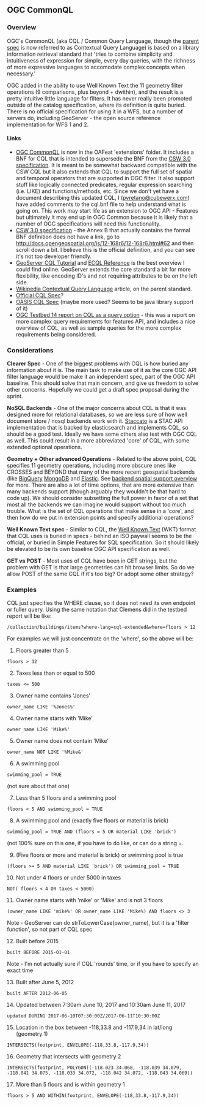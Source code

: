 ## OGC CommonQL

### Overview

OGC's CommonQL (aka CQL / Common Query Language, though the [parent spec](https://www.loc.gov/standards/sru/cql/) 
is now referred to as Contextual Query Language) is based on a library information retrieval standard that 'tries to 
combine simplicity and intuitiveness of expression for simple, every day queries, with the 
richness of more expressive languages to accomodate complex concepts when necessary.'

OGC added in the ability to use Well Known Text the 11 geometry filter operations (9 comparisons, plus beyond + dwithin), 
and the result is a pretty intuitive little language for filters. It has never really been promoted outside of the catalog
specification, where its definition is quite buried. There is no official specification for using it in a WFS, but 
a number of servers do, including GeoServer - the open source reference implementation for WFS 1 and 2.

#### Links

* [OGC
CommonQL](https://github.com/opengeospatial/ogcapi-features/tree/master/extensions/cql) is now in the OAFeat 
'extensions' folder. It includes a BNF for CQL that is intended to supersede the BNF from the
[CSW 3.0 specification](http://docs.opengeospatial.org/is/12-168r6/12-168r6.html).
It is meant to be somewhat backward compatible with the CSW CQL but it
also extends that CQL to support the full set of spatial and temporal
operators that are supported in OGC filter.  It also support stuff like
logically connected predicates, regular expression searching (i.e. LIKE)
and functions/methods, etc. Since we don't yet have a document
describing this updated CQL, I (pvretano@cubewerx.com) have added
comments to the cql.bnf file to help understand what is going on.  This
work may start life as an extension to OGC API - Features but ultimately
it may end up in OGC Common because it is likely that a number of OGC
specifications will need this functionality.
* [CSW 3.0 specification](http://docs.opengeospatial.org/is/12-168r6/12-168r6.html) - the Annex B that actually contains the
formal BNF definition does not have a link, go to http://docs.opengeospatial.org/is/12-168r6/12-168r6.html#62 and then scroll down a bit.
I believe this is the official definition, and you can see it's not too developer friendly.
* [GeoServer CQL Tutorial](https://docs.geoserver.org/latest/en/user/tutorials/cql/cql_tutorial.html) and 
[ECQL Reference](https://docs.geoserver.org/latest/en/user/filter/ecql_reference.html#filter-ecql-reference) is the best 
overview I could find online. GeoServer extends the core standard a bit for more flexibility, like encoding ID's and not
requiring attributes to be on the left side.
* [Wikipedia Contextual Query Language](https://en.wikipedia.org/wiki/Contextual_Query_Language) article, on the parent standard.
* [Official CQL Spec](https://www.loc.gov/standards/sru/cql/)?
* [OASIS CQL Spec](http://docs.oasis-open.org/search-ws/searchRetrieve/v1.0/os/part5-cql/searchRetrieve-v1.0-os-part5-cql.html) (maybe more used? Seems to be java library support of it)
* [OGC Testbed 14 report on CQL as a query option](https://docs.opengeospatial.org/per/18-021.html#cql) - this was a report
on more complex query requirements for features API, and includes a nice overview of CQL, as well as sample queries for the
more complex requirements being considered.



### Considerations 

**Clearer Spec** - One of the biggest problems with CQL is how buried any information about it is. The main task to make
use of it as the core OGC API filter language would be make it an independent spec, part of the OGC API baseline. This should
solve that main concern, and give us freedom to solve other concerns. Hopefully we could get a draft spec proposal during
the sprint.

**NoSQL Backends** - One of the major concerns about CQL is that it was designed more for relational databases, so 
we are less sure of how well document store / nosql backends work with it. [Staccato](https://github.com/planetlabs/staccato)
is a STAC API implementation that is backed by elasticsearch and implements CQL, so should be a good test. Ideally we have
some others also test with OGC CQL as well. This could result in a more abbreviated 'core' of CQL, with some extended optional operations.

**Geometry + Other advanced Operations** - Related to the above point, CQL specifies 11 geometry operations, including more obscure ones like 
CROSSES and BEYOND that many of the more recent geospatial backends (like [BigQuery](https://cloud.google.com/bigquery/docs/gis-data#using_joins_with_spatial_data)
[MongoDB](https://docs.mongodb.com/manual/reference/operator/query-geospatial/) and [Elastic](https://www.elastic.co/guide/en/elasticsearch/reference/current/query-dsl-geo-shape-query.html).
See [backend spatial support overview](backend-spatial-support.md) for more. There are also a lot of time options, that
are more extensive than many backends support (though arguably they wouldn't be that hard to code up). 
We should consider subsetting the full power in favor of a set that most all the backends we can imagine would support without 
too much trouble. What is the set of CQL operations that make sense in a 'core', and then how do we put in extension points
and specify additional operations?

**Well Known Text spec** - Similar to CQL, the [Well Known Text](https://en.wikipedia.org/wiki/Well-known_text_representation_of_geometry) (WKT) 
format that CQL uses is buried in specs - behind an ISO paywall seems to be the official, or buried in Simple Features for SQL
specification. So it should likely be elevated to be its own baseline OGC API specification as well.

**GET vs POST** - Most uses of CQL have been in GET strings, but the problem with GET is that large geometries can hit
browser limits. So do we allow POST of the same CQL if it's too big? Or adopt some other strategy?

### Examples

CQL just specifies the WHERE clause, so it does not need its own endpoint or fuller query. Using the same notation that 
Clemens did in the testbed report will be like:

```
/collection/buildings/items?where-lang=cql-extended&where=floors > 12
```

For examples we will just concentrate on the 'where', so the above will be:

1. Floors greater than 5
```
floors > 12
```

2. Taxes less than or equal to 500
```
taxes <= 500
```

3. Owner name contains 'Jones'
```
owner_name LIKE '%Jones%'
```

4. Owner name starts with 'Mike'
```
owner_name LIKE 'Mike%'
```

5. Owner name does not contain 'Mike'
```
owner_name NOT LIKE '%Mike&'
```

6. A swimming pool
```
swimming_pool = TRUE
```
(not sure about that one)

7. Less than 5 floors and a swimming pool
```
floors < 5 AND swimming_pool = TRUE
```

8. A swimming pool and (exactly five floors or material is brick)
```
swimming_pool = TRUE AND (floors = 5 OR material LIKE 'brick')
```
(not 100% sure on this one, if you have to do like, or can do a string =.

9. (Five floors or more and material is brick) or swimming pool is true
```
(floors >= 5 AND material LIKE 'brick') OR swimming_pool = TRUE
```

10. Not under 4 floors or under 5000 in taxes
```
NOT( floors < 4 OR taxes < 5000)

```

11. Owner name starts with 'mike' or 'Mike' and is not 3 floors
```
(owner_name LIKE 'mike%' OR owner_name LIKE 'Mike%) AND floors <> 3
```
Note - GeoServer can do strToLowerCase(owner_name), but it is a 'filter function', so not part of CQL spec

12. Built before 2015
```
built BEFORE 2015-01-01
```
Note - I'm not actually sure if CQL 'rounds' time, or if you have to specify an exact time

13. Built after June 5, 2012
```
built AFTER 2012-06-05
```

14. Updated between 7:30am June 10, 2017 and 10:30am June 11, 2017
```
updated DURING 2017-06-10T07:30:00Z/2017-06-11T10:30:00Z
```

15. Location in the box between -118,33.8 and -117.9,34 in lat/long (geometry 1)
```
INTERSECTS(footprint, ENVELOPE(-118,33.8,-117.9,34))
```

16. Geometry that intersects with geometry 2 
```
INTERSECTS(footprint, POLYGON((-118.023 34.068, -118.039 34.079, -118.041 34.075, -118.033 34.072, -118.042 34.072, -118.043 34.069))
```

17. More than 5 floors and is within geometry 1 
```
floors > 5 AND WITHIN(footprint, ENVELOPE(-118,33.8,-117.9,34))
```
